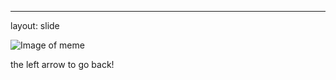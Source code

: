 ---
layout: slide

![Image of meme](http://goodguyswag.com/wp-content/uploads/2017/03/memestache.com_11492_1370293997-e1490124154326.jpg)

the left arrow to go back!
